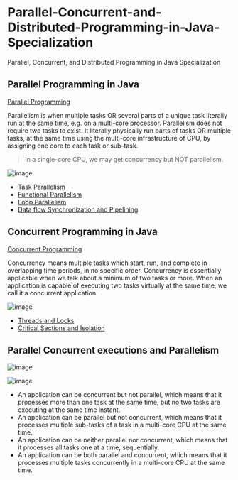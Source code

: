 # Parallel-Concurrent-and-Distributed-Programming-in-Java-Specialization
Parallel, Concurrent, and Distributed Programming in Java Specialization

## Parallel Programming in Java

[Parallel Programming](https://github.com/Jayash/Parallel-Concurrent-and-Distributed-Programming-in-Java-Specialization/tree/main/parallel%20programming%20in%20java)

Parallelism is when multiple tasks OR several parts of a unique task literally run at the same time, e.g. on a multi-core processor. Parallelism does not require two tasks to exist. It literally physically run parts of tasks OR multiple tasks, at the same time using the multi-core infrastructure of CPU, by assigning one core to each task or sub-task.

> In a single-core CPU, we may get concurrency but NOT parallelism.

![image](https://user-images.githubusercontent.com/7610065/153738608-aa5c6f7a-78a9-45d0-b385-77937267011f.png)

- [Task Parallelism](https://github.com/Jayash/Parallel-Concurrent-and-Distributed-Programming-in-Java-Specialization/tree/main/parallel%20programming%20in%20java/Task%20Parallelism)
- [Functional Parallelism](https://github.com/Jayash/Parallel-Concurrent-and-Distributed-Programming-in-Java-Specialization/tree/main/parallel%20programming%20in%20java/Functional%20Parallelism)
- [Loop Parallelism](https://github.com/Jayash/Parallel-Concurrent-and-Distributed-Programming-in-Java-Specialization/tree/main/parallel%20programming%20in%20java/Loop%20Parallelism)
- [Data flow Synchronization and Pipelining](https://github.com/Jayash/Parallel-Concurrent-and-Distributed-Programming-in-Java-Specialization/tree/main/parallel%20programming%20in%20java/Data%20flow%20Synchronization%20and%20Pipelining)

## Concurrent Programming in Java

[Concurrent Programming](https://github.com/Jayash/Parallel-Concurrent-and-Distributed-Programming-in-Java-Specialization/tree/main/Concurrent%20Programming%20in%20Java)

Concurrency means multiple tasks which start, run, and complete in overlapping time periods, in no specific order. Concurrency is essentially applicable when we talk about a minimum of two tasks or more. When an application is capable of executing two tasks virtually at the same time, we call it a concurrent application.

![image](https://user-images.githubusercontent.com/7610065/153738603-58918ed6-ba32-4cfe-99f3-cdc2bc1d0e53.png)

- [Threads and Locks](https://github.com/Jayash/Parallel-Concurrent-and-Distributed-Programming-in-Java-Specialization/tree/main/Concurrent%20Programming%20in%20Java/Threads%20and%20Locks)
- [Critical Sections and Isolation](https://github.com/Jayash/Parallel-Concurrent-and-Distributed-Programming-in-Java-Specialization/tree/main/Concurrent%20Programming%20in%20Java/Critical%20Sections%20and%20Isolation)

## Parallel Concurrent executions and Parallelism

![image](https://user-images.githubusercontent.com/7610065/153738620-ce5d5ad2-1373-4b63-a511-efc921cc5631.png)

![image](https://user-images.githubusercontent.com/7610065/153738637-262a58c1-348b-4587-983a-7ddb246f9444.png)

- An application can be concurrent but not parallel, which means that it processes more than one task at the same time, but no two tasks are executing at the same time instant.
- An application can be parallel but not concurrent, which means that it processes multiple sub-tasks of a task in a multi-core CPU at the same time.
- An application can be neither parallel nor concurrent, which means that it processes all tasks one at a time, sequentially.
- An application can be both parallel and concurrent, which means that it processes multiple tasks concurrently in a multi-core CPU at the same time.
